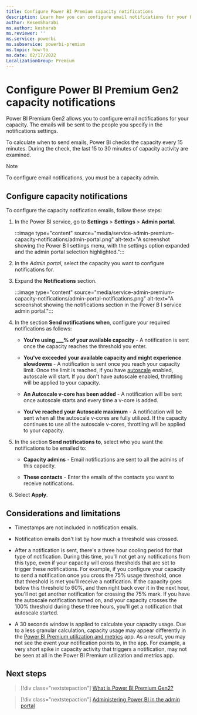 ```yaml
---
title: Configure Power BI Premium capacity notifications
description: Learn how you can configure email notifications for your Power BI Premium capacities.
author: KesemSharabi
ms.author: kesharab
ms.reviewer: ''
ms.service: powerbi
ms.subservice: powerbi-premium
ms.topic: how-to
ms.date: 02/17/2022
LocalizationGroup: Premium 
---
```


# Configure Power BI Premium Gen2 capacity notifications

Power BI Premium Gen2 allows you to configure email notifications for your capacity. The emails will be sent to the people you specify in the notifications settings.

To calculate when to send emails, Power BI checks the capacity every 15 minutes. During the check, the last 15 to 30 minutes of capacity activity are examined.

>[!NOTE]
>To configure email notifications, you must be a capacity admin.

## Configure capacity notifications

To configure the capacity notification emails, follow these steps:

1. In the Power BI service, go to **Settings** > **Settings** > **Admin portal**.

    :::image type="content" source="media/service-admin-premium-capacity-notifications/admin-portal.png" alt-text="A screenshot showing the Power B I settings menu, with the settings option expanded and the admin portal selection highlighted.":::

2. In the *Admin portal*, select the capacity you want to configure notifications for.

3. Expand the **Notifications** section.

    :::image type="content" source="media/service-admin-premium-capacity-notifications/admin-portal-notifications.png" alt-text="A screenshot showing the notifications section in the Power B I service admin portal.":::

4. In the section **Send notifications when**, configure your required notifications as follows:

    * **You're using ___% of your available capacity** - A notification is sent once the capacity reaches the threshold you enter.

    * **You've exceeded your available capacity and might experience slowdowns** - A notification is sent once you reach your capacity limit. Once the limit is reached, if you have [autoscale](service-premium-auto-scale.md) enabled, autoscale will start. If you don't have autoscale enabled, throttling will be applied to your capacity.

    * **An Autoscale v-core has been added** - A notification will be sent once autoscale starts and every time a v-core is added.

    * **You've reached your Autoscale maximum** - A notification will be sent when all the autoscale v-cores are fully utilized. If the capacity continues to use all the autoscale v-cores, throttling will be applied to your capacity.

5. In the section **Send notifications to**, select who you want the notifications to be emailed to:

    * **Capacity admins** - Email notifications are sent to all the admins of this capacity.

    * **These contacts** - Enter the emails of the contacts you want to receive notifications.

6. Select **Apply**.

## Considerations and limitations

* Timestamps are not included in notification emails.

* Notification emails don't list by how much a threshold was crossed.

* After a notification is sent, there's a three hour cooling period for that type of notification. During this time, you'll not get any notifications from this type, even if your capacity will cross thresholds that are set to trigger these notifications. For example, if you configure your capacity to send a notification once you cross the 75% usage threshold, once that threshold is met you'll receive a notification. If the capacity goes below this threshold to 60%, and then right back over it in the next hour, you'll not get another notification for crossing the 75% mark. If you have the autoscale notification turned on, and your capacity crosses the 100% threshold during these three hours, you'll get a notification that autoscale started.

* A 30 seconds window is applied to calculate your capacity usage. Due to a less granular calculation, capacity usage may appear differently in the [Power BI Premium utilization and metrics](service-premium-gen2-metrics-app.md) app. As a result, you may not see the event your notification points to, in the app. For example, a very short spike in capacity activity that triggers a notification, may not be seen at all in the Power BI Premium utilization and metrics app.

## Next steps

> [!div class="nextstepaction"]
> [What is Power BI Premium Gen2?](service-premium-gen2-what-is.md)

> [!div class="nextstepaction"]
> [Administering Power BI in the admin portal](service-admin-portal.md)
